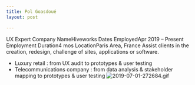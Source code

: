 ```yaml
---
title: Pol Goasdoué
layout: post

---
```

UX Expert
Company NameHiveworks
Dates EmployedApr 2019 – Present
Employment Duration4 mos
LocationParis Area, France
Assist clients in the creation, redesign, challenge of sites, applications or software. 
* Luxury retail : from UX audit to prototypes & user testing 
* Telecommunications company : from data analysis & stakeholder mapping to prototypes & user testing
![2019-07-01-272684.gif](https://superwup.github.io/ux_designer//assets/2019-07-01-272684.gif)
